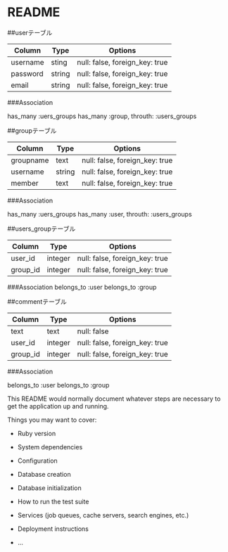 # README

##userテーブル

|Column|Type|Options|
|------|----|-------|
|username|sting|null: false, foreign_key: true|
|password|string|null: false, foreign_key: true|
|email|string|null: false, foreign_key: true|

###Association

has_many :uers_groups
has_many :group, throuth: :users_groups

##groupテーブル

|Column|Type|Options|
|------|----|-------|
|groupname|text|null: false, foreign_key: true|
|username|string|null: false, foreign_key: true|
|member|text|null: false, foreign_key: true|

###Association

has_many :uers_groups
has_many :user, throuth: :users_groups

##users_groupテーブル

|Column|Type|Options|
|------|----|-------|
|user_id|integer|null: false, foreign_key: true|
|group_id|integer|null: false, foreign_key: true|

###Association
belongs_to :user
belongs_to :group

##commentテーブル

|Column|Type|Options|
|------|----|-------|
|text|text|null: false|
|user_id|integer|null: false, foreign_key: true|
|group_id|integer|null: false, foreign_key: true|

###Association

belongs_to :user
belongs_to :group

This README would normally document whatever steps are necessary to get the
application up and running.

Things you may want to cover:

* Ruby version

* System dependencies

* Configuration

* Database creation

* Database initialization

* How to run the test suite

* Services (job queues, cache servers, search engines, etc.)

* Deployment instructions

* ...

